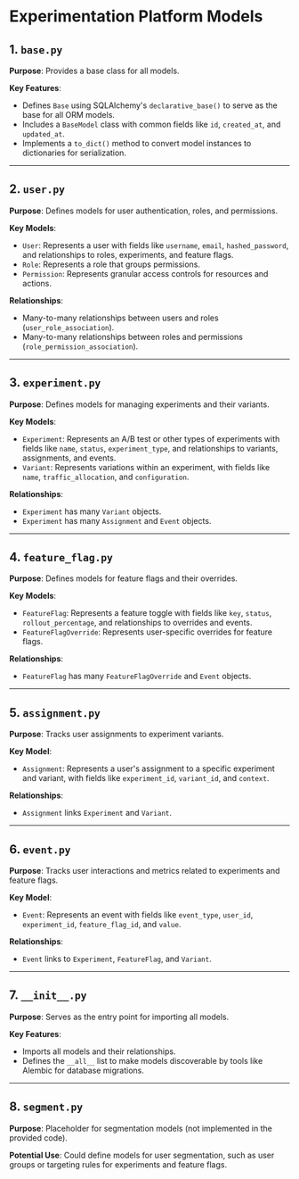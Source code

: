 # Experimentation Platform Models

## 1. `base.py`
**Purpose**: Provides a base class for all models.

**Key Features**:
- Defines `Base` using SQLAlchemy's `declarative_base()` to serve as the base for all ORM models.
- Includes a `BaseModel` class with common fields like `id`, `created_at`, and `updated_at`.
- Implements a `to_dict()` method to convert model instances to dictionaries for serialization.

---

## 2. `user.py`
**Purpose**: Defines models for user authentication, roles, and permissions.

**Key Models**:
- `User`: Represents a user with fields like `username`, `email`, `hashed_password`, and relationships to roles, experiments, and feature flags.
- `Role`: Represents a role that groups permissions.
- `Permission`: Represents granular access controls for resources and actions.

**Relationships**:
- Many-to-many relationships between users and roles (`user_role_association`).
- Many-to-many relationships between roles and permissions (`role_permission_association`).

---

## 3. `experiment.py`
**Purpose**: Defines models for managing experiments and their variants.

**Key Models**:
- `Experiment`: Represents an A/B test or other types of experiments with fields like `name`, `status`, `experiment_type`, and relationships to variants, assignments, and events.
- `Variant`: Represents variations within an experiment, with fields like `name`, `traffic_allocation`, and `configuration`.

**Relationships**:
- `Experiment` has many `Variant` objects.
- `Experiment` has many `Assignment` and `Event` objects.

---

## 4. `feature_flag.py`
**Purpose**: Defines models for feature flags and their overrides.

**Key Models**:
- `FeatureFlag`: Represents a feature toggle with fields like `key`, `status`, `rollout_percentage`, and relationships to overrides and events.
- `FeatureFlagOverride`: Represents user-specific overrides for feature flags.

**Relationships**:
- `FeatureFlag` has many `FeatureFlagOverride` and `Event` objects.

---

## 5. `assignment.py`
**Purpose**: Tracks user assignments to experiment variants.

**Key Model**:
- `Assignment`: Represents a user's assignment to a specific experiment and variant, with fields like `experiment_id`, `variant_id`, and `context`.

**Relationships**:
- `Assignment` links `Experiment` and `Variant`.

---

## 6. `event.py`
**Purpose**: Tracks user interactions and metrics related to experiments and feature flags.

**Key Model**:
- `Event`: Represents an event with fields like `event_type`, `user_id`, `experiment_id`, `feature_flag_id`, and `value`.

**Relationships**:
- `Event` links to `Experiment`, `FeatureFlag`, and `Variant`.

---

## 7. `__init__.py`
**Purpose**: Serves as the entry point for importing all models.

**Key Features**:
- Imports all models and their relationships.
- Defines the `__all__` list to make models discoverable by tools like Alembic for database migrations.

---

## 8. `segment.py`
**Purpose**: Placeholder for segmentation models (not implemented in the provided code).

**Potential Use**: Could define models for user segmentation, such as user groups or targeting rules for experiments and feature flags.

